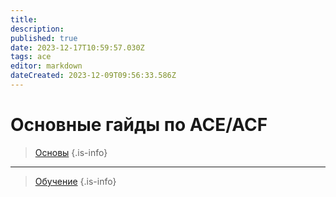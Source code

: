 ```yaml
---
title: 
description: 
published: true
date: 2023-12-17T10:59:57.030Z
tags: ace
editor: markdown
dateCreated: 2023-12-09T09:56:33.586Z
---
```


 # Основные гайды по ACE/ACF

 >  [Основы](/ACE/Основы)
 {.is-info}

---

 >  [Обучение](/ACE/Обучение)
 {.is-info}




